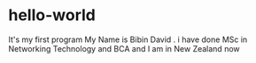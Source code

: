 # hello-world
It's my first program
My Name is Bibin David . i have done MSc in Networking Technology and BCA and I am in New Zealand now 
